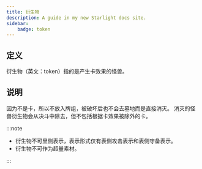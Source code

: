 ```yaml
---
title: 衍生物
description: A guide in my new Starlight docs site.
sidebar:
    badge: token
---
```


## 定义

衍生物（英文：token）指的是产生卡效果的怪兽。

## 说明

因为不是卡，所以不放入牌组，被破坏后也不会去墓地而是直接消灭。
消灭的怪兽衍生物会从决斗中除去，但不包括根据卡效果被除外的卡。

:::note

- 衍生物不可里侧表示，表示形式仅有表侧攻击表示和表侧守备表示。
- 衍生物不可作为超量素材。

:::
